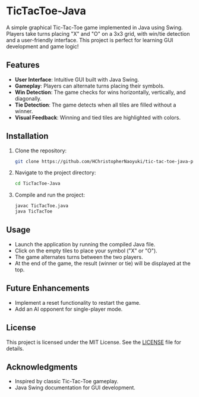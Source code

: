 # TicTacToe-Java

A simple graphical Tic-Tac-Toe game implemented in Java using Swing. Players take turns placing "X" and "O" on a 3x3 grid, with win/tie detection and a user-friendly interface. This project is perfect for learning GUI development and game logic!

## Features

- **User Interface**: Intuitive GUI built with Java Swing.
- **Gameplay**: Players can alternate turns placing their symbols.
- **Win Detection**: The game checks for wins horizontally, vertically, and diagonally.
- **Tie Detection**: The game detects when all tiles are filled without a winner.
- **Visual Feedback**: Winning and tied tiles are highlighted with colors.

## Installation

1. Clone the repository:
   ```bash
   git clone https://github.com/HChristopherNaoyuki/tic-tac-toe-java-project.git
   ```
2. Navigate to the project directory:
   ```bash
   cd TicTacToe-Java
   ```
3. Compile and run the project:
   ```bash
   javac TicTacToe.java
   java TicTacToe
   ```

## Usage

- Launch the application by running the compiled Java file.
- Click on the empty tiles to place your symbol ("X" or "O").
- The game alternates turns between the two players.
- At the end of the game, the result (winner or tie) will be displayed at the top.

## Future Enhancements

- Implement a reset functionality to restart the game.
- Add an AI opponent for single-player mode.

## License

This project is licensed under the MIT License. See the [LICENSE](LICENSE) file for details.

## Acknowledgments

- Inspired by classic Tic-Tac-Toe gameplay.
- Java Swing documentation for GUI development.
